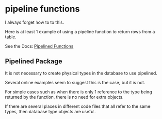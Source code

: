 pipeline functions
==================

I always forget how to to this.

Here is at least 1 example of using a pipeline function to return rows from a table.

See the Docs: [Pipelined Functions](https://docs.oracle.com/en/database/oracle/oracle-database/21/lnpls/plsql-optimization-and-tuning.html#GUID-6C5DE334-7A63-41A3-BB4C-7B32CBF5607E)

## Pipelined Package

It is not necessary to create physical types in the database to use pipelined.

Several online examples seem to suggest this is the case, but it is not.

For simple cases such as when there is only 1 reference to the type being returned by the function, there is no need for extra objects.

If there are several places in different code files that all refer to the same types, then database type objects are useful.




